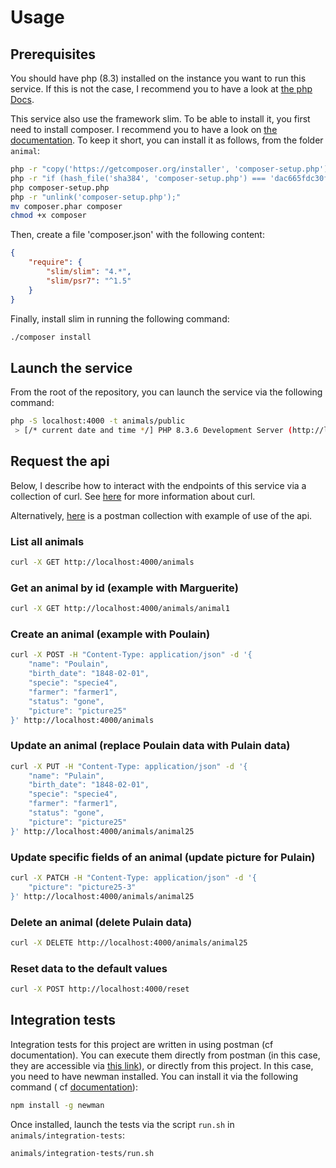# Usage

## Prerequisites

You should have php (8.3) installed on the instance you want to run this service. If this is not the case, I
recommend you to have a look at [the php Docs](https://www.php.net/manual/en/install.php).

This service also use the framework slim. To be able to install it, you first need to install composer. I recommend you to have a look on [the documentation](https://getcomposer.org/doc/00-intro.md). To keep it short, you can install it as follows, from the folder `animal`:
```bash
php -r "copy('https://getcomposer.org/installer', 'composer-setup.php');"\n
php -r "if (hash_file('sha384', 'composer-setup.php') === 'dac665fdc30fdd8ec78b38b9800061b4150413ff2e3b6f88543c636f7cd84f6db9189d43a81e5503cda447da73c7e5b6') { echo 'Installer verified'; } else { echo 'Installer corrupt'; unlink('composer-setup.php'); } echo PHP_EOL;"\n
php composer-setup.php
php -r "unlink('composer-setup.php');"
mv composer.phar composer
chmod +x composer
```

Then, create a file 'composer.json' with the following content:
```json
{
    "require": {
        "slim/slim": "4.*",
        "slim/psr7": "^1.5"
    }
}
```

Finally, install slim in running the following command:
```bash
./composer install
```

## Launch the service

From the root of the repository, you can launch the service via the following command:

```bash
php -S localhost:4000 -t animals/public
 > [/* current date and time */] PHP 8.3.6 Development Server (http://localhost:4000) started
```

## Request the api

Below, I describe how to interact with the endpoints of this service via a collection of curl.
See [here](https://curl.se/) for more information about curl.

Alternatively, [here](https://www.postman.com/letrome/workspace/farmhub/folder/7556688-1dc93549-bf97-49d2-abc6-8298ec18340b?action=share&source=copy-link&creator=7556688&ctx=documentation)
is a postman collection with example of use of the api.

### List all animals

```bash
curl -X GET http://localhost:4000/animals
```

### Get an animal by id (example with Marguerite)

```bash
curl -X GET http://localhost:4000/animals/animal1
```

### Create an animal (example with Poulain)

```bash
curl -X POST -H "Content-Type: application/json" -d '{
    "name": "Poulain",
    "birth_date": "1848-02-01",
    "specie": "specie4",
    "farmer": "farmer1",
    "status": "gone",
    "picture": "picture25"
}' http://localhost:4000/animals
```

### Update an animal (replace Poulain data with Pulain data)

```bash
curl -X PUT -H "Content-Type: application/json" -d '{
    "name": "Pulain",
    "birth_date": "1848-02-01",
    "specie": "specie4",
    "farmer": "farmer1",
    "status": "gone",
    "picture": "picture25"
}' http://localhost:4000/animals/animal25
```

### Update specific fields of an animal (update picture for Pulain)

```bash
curl -X PATCH -H "Content-Type: application/json" -d '{
    "picture": "picture25-3"
}' http://localhost:4000/animals/animal25
```

### Delete an animal (delete Pulain data)

```bash
curl -X DELETE http://localhost:4000/animals/animal25
```

### Reset data to the default values

```bash
curl -X POST http://localhost:4000/reset
```

## Integration tests

Integration tests for this project are written in using postman (cf documentation). You can execute them directly from
postman (in this case, they are accessible
via [this link](https://www.postman.com/letrome/workspace/farmhub/folder/7556688-b68b7fa0-ca36-4282-a1a7-ce6b20238ad0?action=share&source=copy-link&creator=7556688&ctx=documentation)),
or directly from this project.
In this case, you need to have newman installed. You can install it via the following command (
cf [documentation](https://learning.postman.com/docs/collections/using-newman-cli/installing-running-newman/)):

```bash
npm install -g newman
```

Once installed, launch the tests via the script `run.sh` in `animals/integration-tests`:

```bash
animals/integration-tests/run.sh
```